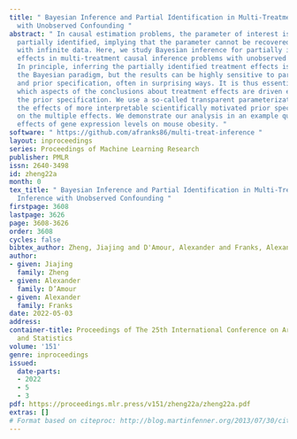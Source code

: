 ```yaml
---
title: " Bayesian Inference and Partial Identification in Multi-Treatment Causal Inference
  with Unobserved Confounding "
abstract: " In causal estimation problems, the parameter of interest is often only
  partially identified, implying that the parameter cannot be recovered exactly, even
  with infinite data. Here, we study Bayesian inference for partially identified treatment
  effects in multi-treatment causal inference problems with unobserved confounding.
  In principle, inferring the partially identified treatment effects is natural under
  the Bayesian paradigm, but the results can be highly sensitive to parameterization
  and prior specification, often in surprising ways. It is thus essential to understand
  which aspects of the conclusions about treatment effects are driven entirely by
  the prior specification. We use a so-called transparent parameterization to contextualize
  the effects of more interpretable scientifically motivated prior specifications
  on the multiple effects. We demonstrate our analysis in an example quantifying the
  effects of gene expression levels on mouse obesity. "
software: " https://github.com/afranks86/multi-treat-inference "
layout: inproceedings
series: Proceedings of Machine Learning Research
publisher: PMLR
issn: 2640-3498
id: zheng22a
month: 0
tex_title: " Bayesian Inference and Partial Identification in Multi-Treatment Causal
  Inference with Unobserved Confounding "
firstpage: 3608
lastpage: 3626
page: 3608-3626
order: 3608
cycles: false
bibtex_author: Zheng, Jiajing and D'Amour, Alexander and Franks, Alexander
author:
- given: Jiajing
  family: Zheng
- given: Alexander
  family: D’Amour
- given: Alexander
  family: Franks
date: 2022-05-03
address:
container-title: Proceedings of The 25th International Conference on Artificial Intelligence
  and Statistics
volume: '151'
genre: inproceedings
issued:
  date-parts:
  - 2022
  - 5
  - 3
pdf: https://proceedings.mlr.press/v151/zheng22a/zheng22a.pdf
extras: []
# Format based on citeproc: http://blog.martinfenner.org/2013/07/30/citeproc-yaml-for-bibliographies/
---
```

